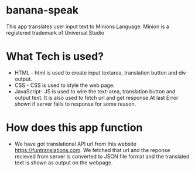 # banana-speak
This app translates user input text to Minions Language. Minion is a registered trademark of Universal Studio

# What Tech is used? 
- HTML - html is used to create input textarea, translation button and div output. 
- CSS - CSS is used to style the web page. 
- JavaScript- JS is used to wire the text-area, translation button and output text. It is also used to fetch url and get response.At last Error shown if server fails to response for some reason.

# How does this app function

- We have got translational API url from this website https://funtranslations.com. We fetched that url and the reponse recieved from server is converted to JSON file format and the translated text is shown as output on the webpage.

